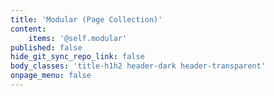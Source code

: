 ```yaml
---
title: 'Modular (Page Collection)'
content:
    items: '@self.modular'
published: false
hide_git_sync_repo_link: false
body_classes: 'title-h1h2 header-dark header-transparent'
onpage_menu: false
---
```


